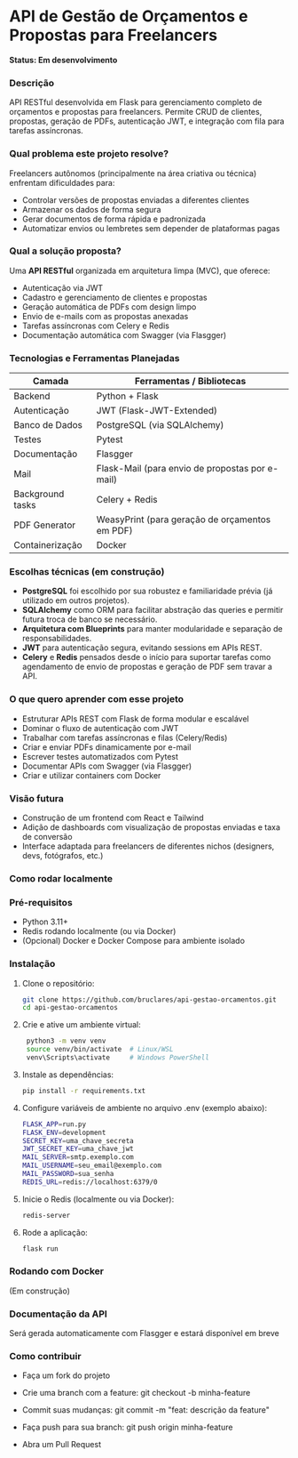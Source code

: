 # API de Gestão de Orçamentos e Propostas para Freelancers

**Status: Em desenvolvimento**

### Descrição

API RESTful desenvolvida em Flask para gerenciamento completo de orçamentos e propostas para freelancers.
Permite CRUD de clientes, propostas, geração de PDFs, autenticação JWT, e integração com fila para tarefas assíncronas.


### Qual problema este projeto resolve?

Freelancers autônomos (principalmente na área criativa ou técnica) enfrentam dificuldades para:

- Controlar versões de propostas enviadas a diferentes clientes
- Armazenar os dados de forma segura
- Gerar documentos de forma rápida e padronizada
- Automatizar envios ou lembretes sem depender de plataformas pagas


### Qual a solução proposta?

Uma **API RESTful** organizada em arquitetura limpa (MVC), que oferece:

- Autenticação via JWT
- Cadastro e gerenciamento de clientes e propostas
- Geração automática de PDFs com design limpo
- Envio de e-mails com as propostas anexadas
- Tarefas assíncronas com Celery e Redis
- Documentação automática com Swagger (via Flasgger)

### Tecnologias e Ferramentas Planejadas

| Camada | Ferramentas / Bibliotecas |
|--------|-----------------------------|
| Backend | Python + Flask |
| Autenticação | JWT (Flask-JWT-Extended) |
| Banco de Dados | PostgreSQL (via SQLAlchemy) |
| Testes | Pytest |
| Documentação | Flasgger |
| Mail | Flask-Mail (para envio de propostas por e-mail) |
| Background tasks | Celery + Redis |
| PDF Generator | WeasyPrint (para geração de orçamentos em PDF) |
| Containerização | Docker |

### Escolhas técnicas (em construção)

- **PostgreSQL** foi escolhido por sua robustez e familiaridade prévia (já utilizado em outros projetos).
- **SQLAlchemy** como ORM para facilitar abstração das queries e permitir futura troca de banco se necessário.
- **Arquitetura com Blueprints** para manter modularidade e separação de responsabilidades.
- **JWT** para autenticação segura, evitando sessions em APIs REST.
- **Celery** e **Redis** pensados desde o início para suportar tarefas como agendamento de envio de propostas e geração de PDF sem travar a API.

### O que quero aprender com esse projeto

- Estruturar APIs REST com Flask de forma modular e escalável
- Dominar o fluxo de autenticação com JWT
- Trabalhar com tarefas assíncronas e filas (Celery/Redis)
- Criar e enviar PDFs dinamicamente por e-mail
- Escrever testes automatizados com Pytest
- Documentar APIs com Swagger (via Flasgger)
- Criar e utilizar containers com Docker


### Visão futura

- Construção de um frontend com React e Tailwind
- Adição de dashboards com visualização de propostas enviadas e taxa de conversão
- Interface adaptada para freelancers de diferentes nichos (designers, devs, fotógrafos, etc.)

### Como rodar localmente

### Pré-requisitos

- Python 3.11+
- Redis rodando localmente (ou via Docker)
- (Opcional) Docker e Docker Compose para ambiente isolado

### Instalação

1. Clone o repositório:
   ```bash
   git clone https://github.com/bruclares/api-gestao-orcamentos.git
   cd api-gestao-orcamentos

2. Crie e ative um ambiente virtual:
   ```bash
    python3 -m venv venv
    source venv/bin/activate  # Linux/WSL
    venv\Scripts\activate     # Windows PowerShell

3. Instale as dependências:
    ```bash
    pip install -r requirements.txt

4. Configure variáveis de ambiente no arquivo .env (exemplo abaixo):
    ```bash
    FLASK_APP=run.py
    FLASK_ENV=development
    SECRET_KEY=uma_chave_secreta
    JWT_SECRET_KEY=uma_chave_jwt
    MAIL_SERVER=smtp.exemplo.com
    MAIL_USERNAME=seu_email@exemplo.com
    MAIL_PASSWORD=sua_senha
    REDIS_URL=redis://localhost:6379/0

5. Inicie o Redis (localmente ou via Docker):
    ```bash
    redis-server

6. Rode a aplicação:
    ```bash
    flask run

### Rodando com Docker
(Em construção)

### Documentação da API
Será gerada automaticamente com Flasgger e estará disponível em breve

### Como contribuir
+ Faça um fork do projeto

+ Crie uma branch com a feature: git checkout -b minha-feature

+ Commit suas mudanças: git commit -m "feat: descrição da feature"

+ Faça push para sua branch: git push origin minha-feature

+ Abra um Pull Request
